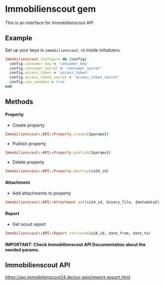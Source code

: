 # Immobilienscout gem

This is an interface for Immobilienscout API

## Example
Set up your keys in `immobilienscout.rb` inside initializers.
```ruby
Immobilienscout.configure do |config|
  config.consumer_key = 'consumer_key'
  config.consumer_secret = 'consumer_secret'
  config.access_token = 'access_token'
  config.access_token_secret = 'access_token_secret'
  config.use_sandbox = true
end

```

## Methods

#### Property
 - Create property
```ruby
Immobilienscout::API::Property.create({params})
```

- Publish property
```ruby
Immobilienscout::API::Property.publish({params})
```

- Delete property
```ruby
Immobilienscout::API::Property.destroy(is24_id)
```

#### Attachment
 - Add attachments to property
```ruby
Immobilienscout::API::Attachment.add(is24_id, binary_file, {metadata})
```

#### Report
- Get scout report
```ruby
Immobilienscout::API::Report.retrieve(is24_id, date_from, date_to)
```

#### IMPORTANT: Check Immobilienscout API Documentation about the needed params.


## Immobilienscout API

 https://api.immobilienscout24.de/our-apis/import-export.html
